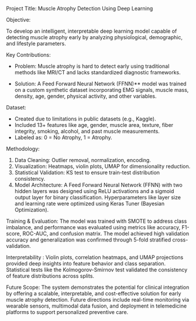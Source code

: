 Project Title:  Muscle Atrophy Detection Using Deep Learning

Objective:

To develop an intelligent, interpretable deep learning model capable of detecting muscle atrophy early by analyzing physiological, demographic, and lifestyle parameters.

Key Contributions:

* Problem: Muscle atrophy is hard to detect early using traditional methods like MRI/CT and lacks standardized diagnostic frameworks.

* Solution: A Feed Forward Neural Network (FFNN)** model was trained on a custom synthetic dataset incorporating EMG signals, muscle mass, density, age, gender, physical activity, and other variables.

Dataset:

  * Created due to limitations in public datasets (e.g., Kaggle).
  * Included 13+ features like age, gender, muscle area, texture, fiber integrity, smoking, alcohol, and past muscle measurements.
  * Labeled as: 0 = No Atrophy, 1 = Atrophy.

Methodology:

  1. Data Cleaning: Outlier removal, normalization, encoding.
  2. Visualization: Heatmaps, violin plots, UMAP for dimensionality reduction.
  3. Statistical Validation: KS test to ensure train-test distribution consistency.
  4. Model Architecture: A Feed Forward Neural Network (FFNN) with two hidden layers was designed using ReLU activations and a sigmoid output layer for binary classification. Hyperparameters like layer size and learning rate were optimized using Keras Tuner (Bayesian Optimization).

Training & Evaluation:
The model was trained with SMOTE to address class imbalance, and performance was evaluated using metrics like accuracy, F1-score, ROC-AUC, and confusion matrix. The model achieved high validation accuracy and generalization was confirmed through 5-fold stratified cross-validation.

Interpretability :
Violin plots, correlation heatmaps, and UMAP projections provided deep insights into feature behavior and class separation. Statistical tests like the Kolmogorov-Smirnov test validated the consistency of feature distributions across splits.

Future Scope:
The system demonstrates the potential for clinical integration by offering a scalable, interpretable, and cost-effective solution for early muscle atrophy detection. Future directions include real-time monitoring via wearable sensors, multimodal data fusion, and deployment in telemedicine platforms to support personalized preventive care.



